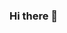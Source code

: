 ### Hi there 👋

<!--

[Public] (https://drive.google.com/drive/folders/1LgRZfCOTOxDoVQF7GAn5pbgJjJyUflSc?usp=sharing)

Here are some ideas to get you started:

- 🔭 I’m currently working on ...
- 🌱 I’m currently learning ...
- 👯 I’m looking to collaborate on ...
- 🤔 I’m looking for help with ...
- 💬 Ask me about ...
- 📫 How to reach me: ...
- 😄 Pronouns: ...
- ⚡ Fun fact: ...
-->

